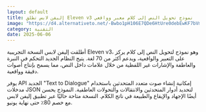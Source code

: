 ```yaml
---
layout: default
title: إليفن لابس تطلق Eleven v3 نموذج تحويل النص إلى كلام معبر وواقعي
image: "https://d4.alternativeto.net/-Bwbo1pH106E7QDe6HtUre0debEwKF7bVmKqh7neaUI/rs:fill:1520:760:0/g:ce:0:0/YWJzOi8vZGlzdC9jb250ZW50LzE3NDkxNjc5Nzc3NzYucG5n.png"
category: التقنية
date: 2025-06-06
---
```


أطلقت إليفن لابس النسخة التجريبية Eleven v3، وهو نموذج لتحويل النص إلى كلام يركز على التعبير والواقعية، ويدعم أكثر من 70 لغة. يتيح النظام الجديد التحكم في النبرة والعاطفة والإشارات غير اللفظية من خلال علامات داخل النص، مما يسمح بإنتاج أصوات دقيقة وواقعية.

يوفر API الجديد "Text to Dialogue" إمكانية إنشاء صوت متعدد المتحدثين باستخدام مدخلات JSON لتحديد أدوار المتحدثين والانتقالات والتحولات العاطفية. النموذج يحسن أيضًا الإجهاد والإيقاع والطبيعة في ناتج الكلام. النسخة متاحة حاليًا عبر تطبيق إليفن لابس مع خصم 80٪ حتى نهاية يونيو.
